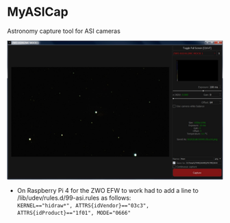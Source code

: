 # MyASICap
Astronomy capture tool for ASI cameras

![Sample](sample.jpg)

- On Raspberry Pi 4 for the ZWO EFW to work had to add a line to /lib/udev/rules.d/99-asi.rules as follows:  
`KERNEL=="hidraw*", ATTRS{idVendor}=="03c3", ATTRS{idProduct}=="1f01", MODE="0666"`

